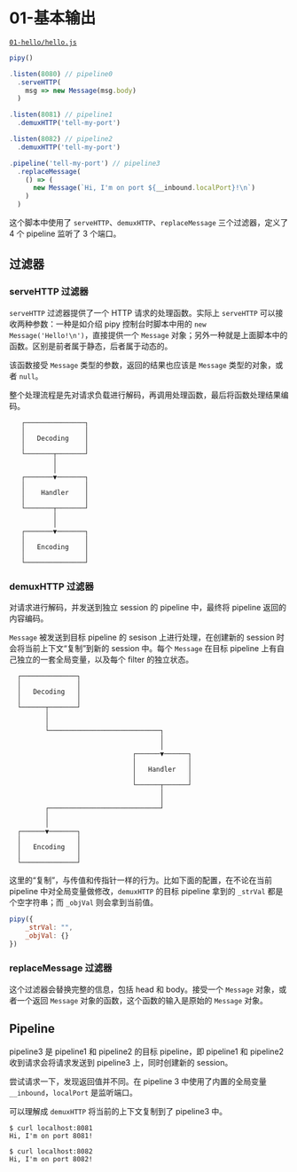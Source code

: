 # 01-基本输出

[`01-hello/hello.js`](https://github.com/flomesh-io/pipy/blob/main/tutorial/01-hello/hello.js)

```js
pipy()

.listen(8080) // pipeline0
  .serveHTTP(
    msg => new Message(msg.body)
  )

.listen(8081) // pipeline1
  .demuxHTTP('tell-my-port')

.listen(8082) // pipeline2
  .demuxHTTP('tell-my-port')

.pipeline('tell-my-port') // pipeline3
  .replaceMessage(
    () => (
      new Message(`Hi, I'm on port ${__inbound.localPort}!\n`)
    )
  )
```

这个脚本中使用了 `serveHTTP`、`demuxHTTP`、`replaceMessage` 三个过滤器，定义了 4 个 pipeline 监听了 3 个端口。

## 过滤器

### serveHTTP 过滤器

`serveHTTP` 过滤器提供了一个 HTTP 请求的处理函数。实际上 `serveHTTP` 可以接收两种参数：一种是如介绍 pipy 控制台时脚本中用的 `new Message('Hello!\n')`，直接提供一个 `Message` 对象；另外一种就是上面脚本中的函数。区别是前者属于静态，后者属于动态的。

该函数接受 `Message` 类型的参数，返回的结果也应该是 `Message` 类型的对象，或者 `null`。

整个处理流程是先对请求负载进行解码，再调用处理函数，最后将函数处理结果编码。

```
   ┌───────────────┐
   │               │
   │   Decoding    │
   │               │
   └───────┬───────┘
           │
           │
   ┌───────▼───────┐
   │               │
   │    Handler    │
   │               │
   └───────┬───────┘
           │
           │
   ┌───────▼───────┐
   │               │
   │   Encoding    │
   │               │
   └───────────────┘
```

### demuxHTTP 过滤器

对请求进行解码，并发送到独立 session 的 pipeline 中，最终将 pipeline 返回的内容编码。

`Message` 被发送到目标 pipeline 的 sesison 上进行处理，在创建新的 session 时会将当前上下文“复制”到新的 session 中。每个 `Message` 在目标 pipeline 上有自己独立的一套全局变量，以及每个 filter 的独立状态。

```
  ┌──────────────┐
  │              │
  │   Decoding   │
  │              │
  └──────┬───────┘
         │
         │
         └────────────────────────────┐
                                      │
                                      │
                               ┌──────▼──────┐
                               │             │
                               │   Handler   │
                               │             │
                               └──────┬──────┘
                                      │
                                      │
         ┌────────────────────────────┘
         │
         │
  ┌──────▼───────┐
  │              │
  │   Encoding   │
  │              │
  └──────────────┘
```

这里的“复制”，与传值和传指针一样的行为。比如下面的配置，在不论在当前 pipeline 中对全局变量做修改，`demuxHTTP` 的目标 pipeline 拿到的 `_strVal` 都是个空字符串；而 `_objVal` 则会拿到当前值。

```js
pipy({
    _strVal: "",
    _objVal: {}
})
```

### replaceMessage 过滤器

这个过滤器会替换完整的信息，包括 head 和 body。接受一个 `Message` 对象，或者一个返回 `Message` 对象的函数，这个函数的输入是原始的 `Message` 对象。

## Pipeline

pipeline3 是 pipeline1 和 pipeline2 的目标 pipeline，即 pipeline1 和 pipeline2 收到请求会将请求发送到 pipeline3 上，同时创建新的 session。

尝试请求一下，发现返回值并不同。在 pipeline 3 中使用了内置的全局变量 `__inbound`，`localPort` 是监听端口。

可以理解成 `demuxHTTP` 将当前的上下文复制到了 pipeline3 中。

```shell
$ curl localhost:8081
Hi, I'm on port 8081!

$ curl localhost:8082
Hi, I'm on port 8082!
```